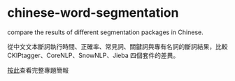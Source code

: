 # chinese-word-segmentation
compare the results of different segmentation packages in Chinese.

從中文文本斷詞執行時間、正確率、常見詞、關鍵詞與專有名詞的斷詞結果，比較 CKIPtagger、CoreNLP、SnowNLP、Jieba 四個套件的差異。

[按此](https://jennyliucl.github.io/JennyLiu/project/自然語言處理套件與分詞比較.pdf)查看完整專題簡報
